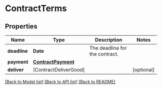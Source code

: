 # ContractTerms

## Properties
Name | Type | Description | Notes
------------ | ------------- | ------------- | -------------
**deadline** | **Date** | The deadline for the contract. | 
**payment** | [**ContractPayment**](ContractPayment.md) |  | 
**deliver** | [ContractDeliverGood] |  | [optional] 

[[Back to Model list]](../README.md#documentation-for-models) [[Back to API list]](../README.md#documentation-for-api-endpoints) [[Back to README]](../README.md)


